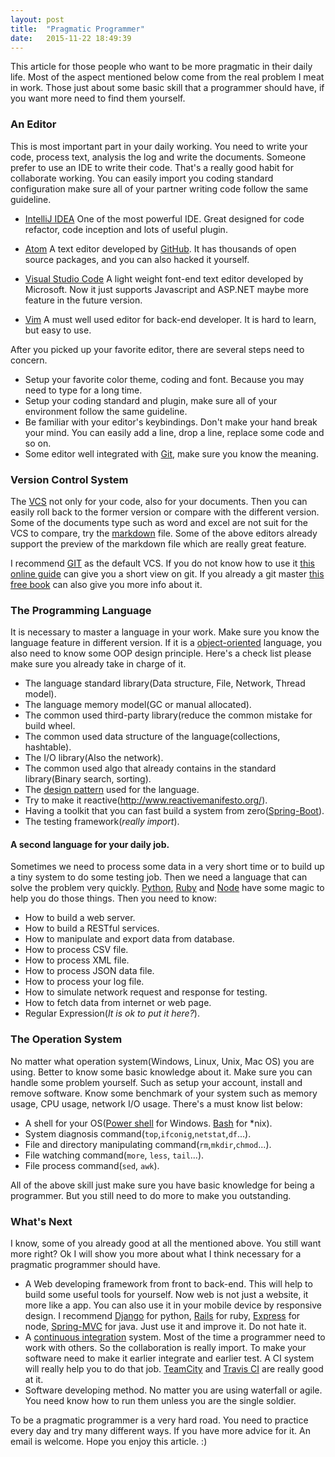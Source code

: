 ```yaml
---
layout: post
title:  "Pragmatic Programmer"
date:   2015-11-22 18:49:39
---
```


This article for those people who want to be more pragmatic in their daily life.
Most of the aspect mentioned below come from the real problem I meat in work. Those
just about some basic skill that a programmer should have, if you want more need
to find them yourself.

### An Editor
This is most important part in your daily working. You need to write your code,
process text, analysis the log and write the documents. Someone prefer to use an
IDE to write their code. That's a really good habit for collaborate working. You can
easily import you coding standard configuration make sure all of your partner writing
code follow the same guideline.

- [IntelliJ IDEA](https://www.jetbrains.com/idea/) One of the most powerful IDE. Great
designed for code refactor, code inception and lots of useful plugin.

- [Atom](https://atom.io) A text editor developed by [GitHub](https://github.com/). It
has thousands of open source packages, and you can also hacked it yourself.

- [Visual Studio Code](https://code.visualstudio.com/) A light weight font-end text editor
 developed by Microsoft. Now it just supports Javascript and ASP.NET maybe more feature in the future version.

- [Vim](www.vim.org) A must well used editor for back-end developer. It is hard to learn, but easy to use.

After you picked up your favorite editor, there are several steps need to concern.

- Setup your favorite color theme, coding and font. Because you may need to type for a long time.
- Setup your coding standard and plugin, make sure all of your environment follow the same guideline.
- Be familiar with your editor's keybindings. Don't make your hand break your mind. You can easily add
 a line, drop a line, replace some code and so on.
- Some editor well integrated with [Git](http://www.git-scm.com/), make sure you know the meaning.

### Version Control System
The [VCS](https://en.wikipedia.org/wiki/Version_control) not only for your code, also for your documents. Then you can
easily roll back to the former version or compare with the different version. Some of the documents type
such as word and excel are not suit for the VCS to compare, try the [markdown](http://daringfireball.net/projects/markdown/) file. Some of the above editors already support
the preview of the markdown file which are really great feature.

I recommend [GIT](http://www.git-scm.com/) as the default VCS. If you do not know how to use it
[this online guide](http://try.github.com/) can give you a short view on git. If you already a git
master [this free book](http://www.git-scm.com/book/en/v2) can also give you more info about it.

### The Programming Language
It is necessary to master a language in your work. Make sure you know the language feature in different version.
If it is a [object-oriented](https://en.wikipedia.org/wiki/Object-oriented_programming) language, you also need
to know some OOP design principle. Here's a check list please make sure you already take in charge of it.

- The language standard library(Data structure, File, Network, Thread model).
- The language memory model(GC or manual allocated).
- The common used third-party library(reduce the common mistake for build wheel.
- The common used data structure of the language(collections, hashtable).
- The I/O library(Also the network).
- The common used algo that already contains in the standard library(Binary search, sorting).
- The [design pattern](http://www.oodesign.com/) used for the language.
- Try to make it reactive(http://www.reactivemanifesto.org/).
- Having a toolkit that you can fast build a system from zero([Spring-Boot](http://projects.spring.io/spring-boot/)).
- The testing framework(*really import*).

#### A second language for your daily job.
Sometimes we need to process some data in a very short time or to build up a tiny
system to do some testing job. Then we need a language that can solve the problem very quickly.
[Python](https://www.python.org/), [Ruby](http://rubyonrails.org/) and [Node](https://nodejs.org/) have some
magic to help you do those things. Then you need to know:

- How to build a web server.
- How to build a RESTful services.
- How to manipulate and export data from database.
- How to process CSV file.
- How to process XML file.
- How to process JSON data file.
- How to process your log file.
- How to simulate network request and response for testing.
- How to fetch data from internet or web page.
- Regular Expression(*It is ok to put it here?*).

### The Operation System
No matter what operation system(Windows, Linux, Unix, Mac OS) you are using. Better to know some basic knowledge
 about it. Make sure you can handle some problem yourself. Such as setup your account, install and remove software.
 Know some benchmark of your system such as memory usage, CPU usage, network I/O usage. There's a must know list below:

- A shell for your OS([Power shell](https://technet.microsoft.com/en-us/library/bb978526.aspx) for Windows. [Bash](https://en.wikipedia.org/wiki/Bash_%28Unix_shell%29) for \*nix).
- System diagnosis command(`top`,`ifconig`,`netstat`,`df`...).
- File and directory manipulating command(`rm`,`mkdir`,`chmod`...).
- File watching command(`more`, `less`, `tail`...).
- File process command(`sed`, `awk`).

All of the above skill just make sure you have basic knowledge for being a programmer. But you still need
to do more to make you outstanding.

### What's Next
I know, some of you already good at all the mentioned above. You still want more right? Ok I will show you more
about what I think necessary for a pragmatic programmer should have.

- A Web developing framework from front to back-end. This will help to build some useful tools for yourself. Now web is
not just a website, it more like a app. You can also use it in your mobile device by responsive design. I recommend [Django](https://www.djangoproject.com/) for python, [Rails](http://rubyonrails.org/) for ruby, [Express](http://expressjs.com/) for node, [Spring-MVC](http://spring.io/) for java. Just use it and improve it. Do not hate it.
- A [continuous integration](https://en.wikipedia.org/wiki/Continuous_integration) system. Most of the time a programmer need to work with others. So the collaboration is really import. To make your software need to make it earlier integrate and earlier test. A CI system will really help you to do that job. [TeamCity](https://www.jetbrains.com/teamcity/) and [Travis CI](https://travis-ci.org/) are really good at it.
- Software developing method. No matter you are using waterfall or agile. You need know how to run them unless you are the single soldier.

To be a pragmatic programmer is a very hard road. You need to practice every day and try many different ways. If you have more advice for it. An email is welcome. Hope you enjoy this article. :)
